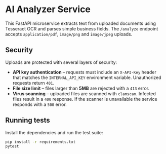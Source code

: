 # AI Analyzer Service

This FastAPI microservice extracts text from uploaded documents using Tesseract OCR
and parses simple business fields. The `/analyze` endpoint accepts `application/pdf`,
`image/png` and `image/jpeg` uploads.

## Security

Uploads are protected with several layers of security:

* **API key authentication** – requests must include an `X-API-Key` header that matches
  the `INTERNAL_API_KEY` environment variable. Unauthorized requests return `401`.
* **File size limit** – files larger than **5MB** are rejected with a `413` error.
* **Virus scanning** – uploaded files are scanned with `clamscan`. Infected files
  result in a `400` response. If the scanner is unavailable the service responds
  with a `500` error.

## Running tests

Install the dependencies and run the test suite:

```bash
pip install -r requirements.txt
pytest
```

